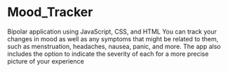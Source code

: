 # Mood_Tracker
Bipolar application using JavaScript, CSS, and HTML
You can track your changes in mood as well as any symptoms that might be related to them, such as menstruation, headaches, nausea, panic, and more. The app also includes the option to indicate the severity of each for a more precise picture of your experience
